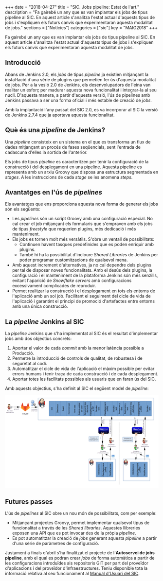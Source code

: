 +++
date        = "2018-04-27"
title       = "SIC. Jobs pipeline: Estat de l'art."
description = "Fa gairebé un any que es van implantar els jobs de tipus pipeline al SIC. En aquest article s'analitza l'estat actual d'aquests tipus de jobs i s'expliquen els futurs canvis que experimentaran aquesta modalitat de jobs."
sections    = ["Notícies"]
categories  = ["sic"]
key         = "MAIG2018"
+++

Fa gairebé un any que es van implantar els jobs de tipus pipeline al SIC. En aquest article s'analitza l'estat actual d'aquests tipus de jobs i s'expliquen els futurs canvis que experimentaran aquesta modalitat de jobs.

## Introducció

Abans de Jenkins 2.0, els _jobs_ de tipus _pipeline_ ja existien mitjançant la instal·lació d'una sèrie de plugins que permetien fer ús d'aquesta modalitat de jobs. Per a la vesió 2.0 de Jenkins, els desenvolupadors de l'eina van realitar un esforç per madurar aquesta nova funcionalitat i integrar-la al seu nucli. D'aquesta manera, a partir d'aquesta versió, l'ús de pipelines amb Jenkins passava a ser una forma oficial i més estable de creació de _jobs_.

Amb la implantació l'any passat del SIC 2.0, es va incorporar al SIC la versió de Jenkins 2.7.4 que ja aportava aquesta funcionalitat.

## Què és una _pipeline_ de Jenkins?

Una _pipeline_ consisteix en un sistema en el que es transforma un flux de dades mitjançant un procés de fases seqüencials, sent l'entrada de cadascuna d'elles la sortida de l'anterior.

Els jobs de tipus _pipeline_ es caracteritzen per tenir la configuració de la construcció i del desplegament en una pipeline. Aquesta pipeline es representa amb un arxiu Groovy que disposa una estructura segmentada en _stages_. A les instruccions de cada _stage_ se les anomena _steps_.

## Avantatges en l'ús de _pipelines_

Els avantatges que ens proporciona aquesta nova forma de generar els jobs són els següents:

* Les _pipelines_ són un script Groovy amb una configuració especial. No cal crear el job mitjançant els formularis que s'empraven amb els jobs de tipus _freestyle_ que requerien plugins, més dedicació i més manteniment.
* Els jobs es tornen molt més versàtils. S'obre un ventall de possibilitats:
	* Continuen havent tasques predefinides que es poden enriquir amb plugins.
	* També hi ha la possibilitat d'incloure _Shared Libraries_ de Jenkins per poder programar customitzacions de qualsevol mena.
* Amb aquest increment d'alternatives, ja no cal dependre dels plugins per tal de disposar noves funcionalitats. Amb el desús dels plugins, la configuració i el manteniment de la plataforma Jenkins són més senzills, evitant l'aparició de _Snowflake servers_ amb configuracions excessivament complicades de reproduir.
* Permet realitzar la construcció i el desplegament en tots els entorns de l'aplicació amb un sol job. Facilitant el seguiment del cicle de vida de l'aplicació i garantint el principi de promoció d'artefactes entre entorns amb una única construcció.

## La _pipeline_ Jenkins al SIC

La _pipeline_ Jenkins que s'ha implementat al SIC és el resultat d'implementar jobs amb dos objectius concrets:

1. Aportar el valor de cada _commit_ amb la menor latència possible a Producció.
2. Permetre la introducció de controls de qualitat, de robustesa i de seguretat al codi.
3. Automatitzar el cicle de vida de l'aplicació el màxim possible per evitar errors humans i tenir traça de cada construcció i de cada desplegament.
4. Aportar totes les facilitats possibles als usuaris que en faran ús del SIC.

Amb aquests objectius, s'ha definit al SIC el següent model de _pipeline_:

![Pipeline del SIC](/images/news/PipelineJobsPREiPRO.png)

## Futures passes

L'ús de _pipelines_ al SIC obre un nou món de possibilitats, com per exemple:

* Mitjançant projectes Groovy, permet implementar qualsevol tipus de funcionalitat a través de les _Shared libraries_. Aquestes llibreries exposen una API que es pot invocar des de la pròpia _pipeline_.
* Es pot automatitzar la creació de _jobs_ generant aquesta _pipeline_ a partir d'una sèrie de paràmetres de configuració.

Justament a finals d'abril s'ha finalitzat el projecte de l'**Autoservei de jobs pipeline**, amb el qual es podran crear _jobs_ de forma automàtica a partir de les configuracions introduïdes als repositoris GIT per part del proveïdor d'aplicacions i del proveïdor d'infraestructures. Teniu disponible tota la informació relativa al seu funcionament al [Manual d'Usuari del SIC](/related/sic/manual-usuari.pdf).
